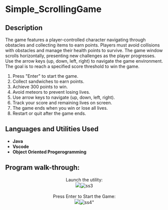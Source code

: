 # Simple_ScrollingGame


<h2>Description</h2>
The game features a player-controlled character navigating through obstacles and collecting items to earn points. Players must avoid collisions with obstacles and manage their health points to survive. The game window scrolls horizontally, presenting new challenges as the player progresses. Use the arrow keys (up, down, left, right) to navigate the game environment. The goal is to reach a specified score threshold to win the game. 
<br />
<ol>
        <li>Press "Enter" to start the game.</li>
        <li>Collect sandwiches to earn points.</li>
        <li>Achieve 300 points to win.</li>
        <li>Avoid meteors to prevent losing lives.</li>
        <li>Use arrow keys to navigate (up, down, left, right).</li>
        <li>Track your score and remaining lives on screen.</li>
        <li>The game ends when you win or lose all lives.</li>
        <li>Restart or quit after the game ends.</li>
    </ol>


<h2>Languages and Utilities Used</h2>

- <b>Java</b> 
- <b>Vscode</b>
- <b>Object Oriented Progerogramming</b>


<h2>Program walk-through:</h2>

<p align="center">
Launch the utility: <br/>
<img src=<a href="https://ibb.co/1fP77j8"><img src="https://i.ibb.co/tMvQQF8/ss3.png" alt="ss3" border="0"></a>
<br />
<br />
Press Enter to Start the Game:  <br/>
<img src="<a href="https://ibb.co/HgTDKr8"><img src="https://i.ibb.co/Bs2VfgM/ss4.png" alt="ss4" border="0"></a>" 
